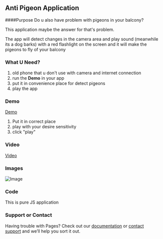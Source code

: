 ## Anti Pigeon Application

####Purpose
Do u also have problem with pigeons in your balcony?

This application maybe the answer for that's problem.

The app will detect changes in the camera area and play sound (meanwhile its a dog barks) 
with a red flashlight on the screen and it will make the pigeons
to fly of your balcony

### What U Need?
1. old phone that u don't use with camera and internet connection
2. run the **Demo** in your app
3. put it in convenience place for detect pigeons
4. play the app


### Demo
<div align="left">
  <a href="https://chenreuven.github.io/anti-pigeon/app">Demo</a>
</div>

1. Put it in correct place
2. play with your desire sensitivity
3. click "play"

### Video
<div align="left">
  <a href="https://youtu.be/VuRRXMzhVpg">Video</a>
</div>

### Images
![Image](https://chenreuven.github.io/anti-pigeon/assets/app-ps1.png)


### Code
This is pure JS application

### Support or Contact

Having trouble with Pages? Check out our [documentation](https://help.github.com/categories/github-pages-basics/) or [contact support](https://github.com/contact) and we’ll help you sort it out.
